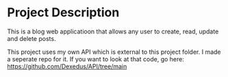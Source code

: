 # Project Description
This is a blog web applicatioon that allows any user to create, read, update and delete posts.

This project uses my own API which is external to this project folder. I made a seperate repo for it. If you want to look at that code, go here: https://github.com/Dexedus/API/tree/main
